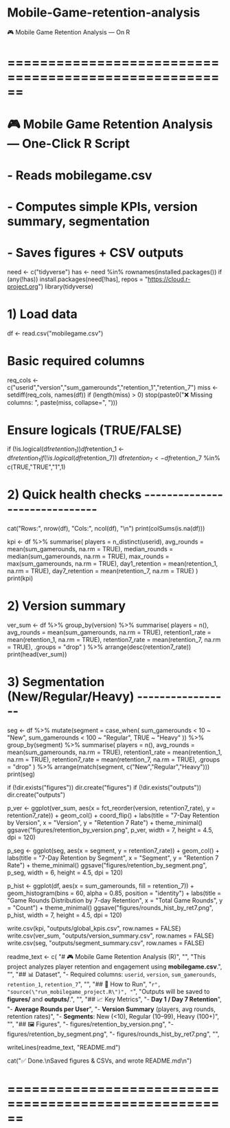 # Mobile-Game-retention-analysis
🎮 Mobile Game Retention Analysis — On  R 

# ======================================================
# 🎮 Mobile Game Retention Analysis — One-Click R Script
# - Reads mobilegame.csv
# - Computes simple KPIs, version summary, segmentation
# - Saves figures + CSV outputs


need <- c("tidyverse")
has  <- need %in% rownames(installed.packages())
if (any(!has)) install.packages(need[!has], repos = "https://cloud.r-project.org")
library(tidyverse)

# 1) Load data 

df <- read.csv("mobilegame.csv")

# Basic required columns
req_cols <- c("userid","version","sum_gamerounds","retention_1","retention_7")
miss <- setdiff(req_cols, names(df))
if (length(miss) > 0) stop(paste0("❌ Missing columns: ", paste(miss, collapse=", ")))

# Ensure logicals (TRUE/FALSE)
if (!is.logical(df$retention_1)) df$retention_1 <- df$retention_1 %in% c(TRUE,"TRUE","1",1)
if (!is.logical(df$retention_7)) df$retention_7 <- df$retention_7 %in% c(TRUE,"TRUE","1",1)

# 2) Quick health checks ------------------------------
cat("Rows:", nrow(df), "Cols:", ncol(df), "\n")
print(colSums(is.na(df)))


kpi <- df %>%
  summarise(
    players        = n_distinct(userid),
    avg_rounds     = mean(sum_gamerounds, na.rm = TRUE),
    median_rounds  = median(sum_gamerounds, na.rm = TRUE),
    max_rounds     = max(sum_gamerounds, na.rm = TRUE),
    day1_retention = mean(retention_1, na.rm = TRUE),
    day7_retention = mean(retention_7, na.rm = TRUE)
  )
print(kpi)

# 2) Version summary 
ver_sum <- df %>%
  group_by(version) %>%
  summarise(
    players         = n(),
    avg_rounds      = mean(sum_gamerounds, na.rm = TRUE),
    retention1_rate = mean(retention_1, na.rm = TRUE),
    retention7_rate = mean(retention_7, na.rm = TRUE),
    .groups = "drop"
  ) %>% arrange(desc(retention7_rate))
print(head(ver_sum))

# 3) Segmentation (New/Regular/Heavy) -----------------
seg <- df %>%
  mutate(segment = case_when(
    sum_gamerounds < 10   ~ "New",
    sum_gamerounds < 100  ~ "Regular",
    TRUE                  ~ "Heavy"
  )) %>%
  group_by(segment) %>%
  summarise(
    players          = n(),
    avg_rounds       = mean(sum_gamerounds, na.rm = TRUE),
    retention1_rate  = mean(retention_1, na.rm = TRUE),
    retention7_rate  = mean(retention_7, na.rm = TRUE),
    .groups = "drop"
  ) %>% arrange(match(segment, c("New","Regular","Heavy")))
print(seg)


if (!dir.exists("figures")) dir.create("figures")
if (!dir.exists("outputs")) dir.create("outputs")


p_ver <- ggplot(ver_sum, aes(x = fct_reorder(version, retention7_rate),
                             y = retention7_rate)) +
  geom_col() +
  coord_flip() +
  labs(title = "7-Day Retention by Version",
       x = "Version", y = "Retention 7 Rate") +
  theme_minimal()
ggsave("figures/retention_by_version.png", p_ver, width = 7, height = 4.5, dpi = 120)


p_seg <- ggplot(seg, aes(x = segment, y = retention7_rate)) +
  geom_col() +
  labs(title = "7-Day Retention by Segment",
       x = "Segment", y = "Retention 7 Rate") +
  theme_minimal()
ggsave("figures/retention_by_segment.png", p_seg, width = 6, height = 4.5, dpi = 120)


p_hist <- ggplot(df, aes(x = sum_gamerounds, fill = retention_7)) +
  geom_histogram(bins = 60, alpha = 0.85, position = "identity") +
  labs(title = "Game Rounds Distribution by 7-day Retention",
       x = "Total Game Rounds", y = "Count") +
  theme_minimal()
ggsave("figures/rounds_hist_by_ret7.png", p_hist, width = 7, height = 4.5, dpi = 120)


write.csv(kpi,     "outputs/global_kpis.csv",       row.names = FALSE)
write.csv(ver_sum, "outputs/version_summary.csv",    row.names = FALSE)
write.csv(seg,     "outputs/segment_summary.csv",    row.names = FALSE)


readme_text <- c(
"# 🎮 Mobile Game Retention Analysis (R)",
"",
"This project analyzes player retention and engagement using **mobilegame.csv**.",
"",
"## 📊 Dataset",
"- Required columns: `userid`, `version`, `sum_gamerounds`, `retention_1`, `retention_7`",
"",
"## 🚀 How to Run",
"```r",
"source(\"run_mobilegame_project.R\")",
"```",
"Outputs will be saved to **figures/** and **outputs/**.",
"",
"## 📈 Key Metrics",
"- **Day 1 / Day 7 Retention**",
"- **Average Rounds per User**",
"- **Version Summary** (players, avg rounds, retention rates)",
"- **Segments**: New (<10), Regular (10–99), Heavy (100+)",
"",
"## 🖼️ Figures",
"- figures/retention_by_version.png",
"- figures/retention_by_segment.png",
"- figures/rounds_hist_by_ret7.png",
"",

writeLines(readme_text, "README.md")

cat("✅ Done.\nSaved figures & CSVs, and wrote README.md\n")
# ======================================================

